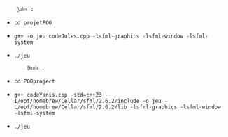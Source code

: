         𝔍𝔲𝔩𝔢𝔰 :
  
-     cd projetPOO
-     g++ -o jeu codeJules.cpp -lsfml-graphics -lsfml-window -lsfml-system

-     ./jeu

          𝔜𝔞𝔫𝔦𝔰 :

-     cd POOproject
-     g++ codeYanis.cpp -std=c++23 -I/opt/homebrew/Cellar/sfml/2.6.2/include -o jeu -L/opt/homebrew/Cellar/sfml/2.6.2/lib -lsfml-graphics -lsfml-window -lsfml-system

-     ./jeu

